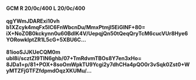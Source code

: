 #### GCM R 20/0c/400 L 20/0c/400
**qgYWmJDARExi10vh**<br/>**b1XZcyk4mqFx5IC6FnWbcnDu/MmxPtmjI5EiGINF+80=**<br/>**iX+NoZ0B0kckynn0u60BdlK4V/UepqjQn50tQeqQryTcM6cucVUr8Hye6YORowkIptZR1L5cG+5XBU6C...**<br/><br/>
**81iooSJJKUeCQM0m**<br/>**ubl8i/scztZI9TlN6ghb/07+TmRdvmTBOs8Y7en3xHo=**<br/>**8JDa1+p/81+POX+8soOmWpkTU9Ycgi2y7dhCHa4pQO0r3vSqk0Zst0+WyMTZFjGTFZfdpmdOqzXKUMu/...**